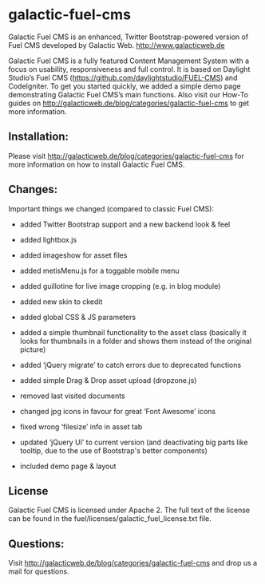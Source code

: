 # galactic-fuel-cms
Galactic Fuel CMS is an enhanced, Twitter Bootstrap-powered version of Fuel CMS developed by Galactic Web.
http://www.galacticweb.de

Galactic Fuel CMS is a fully featured Content Management System with a focus on usability, responsiveness and full control. It is based on Daylight Studio’s Fuel CMS (https://github.com/daylightstudio/FUEL-CMS) and CodeIgniter. 
To get you started quickly, we added a simple demo page demonstrating Galactic Fuel CMS’s main functions. Also visit our How-To guides on http://galacticweb.de/blog/categories/galactic-fuel-cms to get more information.


## Installation:
Please visit http://galacticweb.de/blog/categories/galactic-fuel-cms for more information on how to install Galactic Fuel CMS.


## Changes:
Important things we changed (compared to classic Fuel CMS):

- added Twitter Bootstrap support and a new backend look & feel
- added lightbox.js
- added imageshow for asset files
- added metisMenu.js for a toggable mobile menu
- added guillotine for live image cropping (e.g. in blog module)
- added new skin to ckedit
- added global CSS & JS parameters
- added a simple thumbnail functionality to the asset class (basically it looks for thumbnails in a folder and shows them instead of the original picture)
- added ‘jQuery migrate’ to catch errors due to deprecated functions
- added simple Drag & Drop asset upload (dropzone.js)

- removed last visited documents
- changed jpg icons in favour for great ‘Font Awesome’ icons
- fixed wrong ‘filesize’ info in asset tab
- updated ‘jQuery UI’ to current version (and deactivating big parts like tooltip, due to the use of Bootstrap's better components)

- included demo page & layout


## License
Galactic Fuel CMS is licensed under Apache 2. The full text of the license can be found in the fuel/licenses/galactic_fuel_license.txt file.


## Questions:
Visit http://galacticweb.de/blog/categories/galactic-fuel-cms and drop us a mail for questions.

